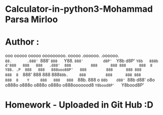 # Calculator-in-python3-Mohammad Parsa Mirloo

# Author :

ooo        ooooo ooooo ooooooooo.   ooooo          .oooooo.     .oooooo.   
`88.       .888' `888' `888   `Y88. `888'         d8P'  `Y8b   d8P'  `Y8b  
 888b     d'888   888   888   .d88'  888         888      888 888      888 
 8 Y88. .P  888   888   888ooo88P'   888         888      888 888      888 
 8  `888'   888   888   888`88b.     888         888      888 888      888 
 8    Y     888   888   888  `88b.   888       o `88b    d88' `88b    d88' 
o8o        o888o o888o o888o  o888o o888ooooood8  `Y8bood8P'   `Y8bood8P'  


# Homework - Uploaded in Git Hub :D